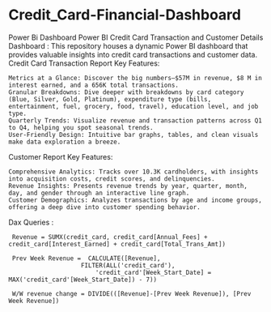 # Credit_Card-Financial-Dashboard
Power Bi Dashboard
Power BI Credit Card Transaction and Customer Details Dashboard : This repository houses a dynamic Power BI dashboard that provides valuable insights into credit card transactions and customer data. 
Credit Card Transaction Report Key Features:

    Metrics at a Glance: Discover the big numbers—$57M in revenue, $8 M in interest earned, and a 656K total transactions.
    Granular Breakdowns: Dive deeper with breakdowns by card category (Blue, Silver, Gold, Platinum), expenditure type (bills, entertainment, fuel, grocery, food, travel), education level, and job type.
    Quarterly Trends: Visualize revenue and transaction patterns across Q1 to Q4, helping you spot seasonal trends.
    User-Friendly Design: Intuitive bar graphs, tables, and clean visuals make data exploration a breeze. 
Customer Report Key Features:

    Comprehensive Analytics: Tracks over 10.3K cardholders, with insights into acquisition costs, credit scores, and delinquencies.
    Revenue Insights: Presents revenue trends by year, quarter, month, day, and gender through an interactive line graph.
    Customer Demographics: Analyzes transactions by age and income groups, offering a deep dive into customer spending behavior.
Dax Queries :
          
     Revenue = SUMX(credit_card, credit_card[Annual_Fees] + credit_card[Interest_Earned] + credit_card[Total_Trans_Amt])

     Prev Week Revenue =  CALCULATE([Revenue], 
                        FILTER(ALL('credit_card'),
                            'credit_card'[Week_Start_Date] = MAX('credit_card'[Week_Start_Date]) - 7))
                            
     W/W revenue change = DIVIDE(([Revenue]-[Prev Week Revenue]), [Prev Week Revenue])
